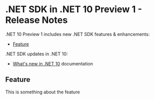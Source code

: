 # .NET SDK in .NET 10 Preview 1 - Release Notes

.NET 10 Preview 1 includes new .NET SDK features & enhancements:

- [Feature](#feature)

.NET SDK updates in .NET 10:

- [What's new in .NET 10](https://learn.microsoft.com/dotnet/core/whats-new/dotnet-9/overview) documentation

## Feature

This is something about the feature
